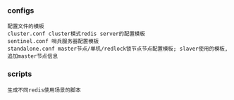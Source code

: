 ### configs

```text
配置文件的模板
cluster.conf cluster模式redis server的配置模板
sentinel.conf 哨兵服务器配置模板
standalone.conf master节点/单机/redlock锁节点节点配置模板; slaver使用的模板,追加master节点信息
```

### scripts
```text
生成不同redis使用场景的脚本

```